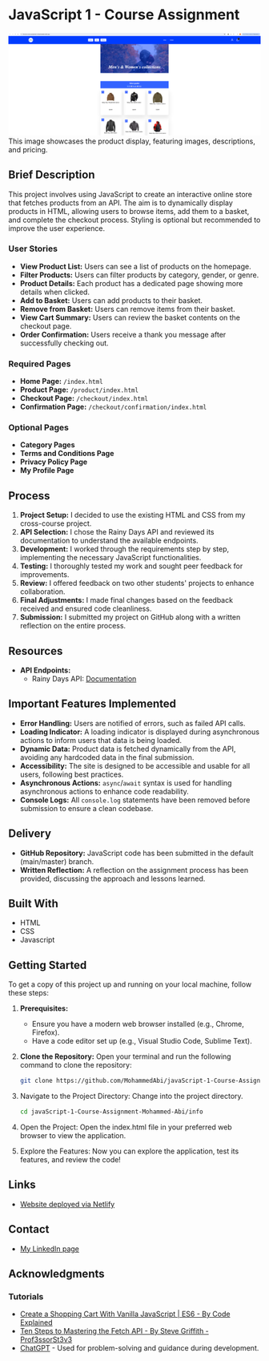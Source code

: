 # JavaScript 1 - Course Assignment

![image](./info/assets/images/website.png)
This image showcases the product display, featuring images, descriptions, and pricing.

## Brief Description

This project involves using JavaScript to create an interactive online store that fetches products from an API. The aim is to dynamically display products in HTML, allowing users to browse items, add them to a basket, and complete the checkout process. Styling is optional but recommended to improve the user experience.

### User Stories

- **View Product List:** Users can see a list of products on the homepage.
- **Filter Products:** Users can filter products by category, gender, or genre.
- **Product Details:** Each product has a dedicated page showing more details when clicked.
- **Add to Basket:** Users can add products to their basket.
- **Remove from Basket:** Users can remove items from their basket.
- **View Cart Summary:** Users can review the basket contents on the checkout page.
- **Order Confirmation:** Users receive a thank you message after successfully checking out.

### Required Pages

- **Home Page:** `/index.html`
- **Product Page:** `/product/index.html`
- **Checkout Page:** `/checkout/index.html`
- **Confirmation Page:** `/checkout/confirmation/index.html`

### Optional Pages

- **Category Pages**
- **Terms and Conditions Page**
- **Privacy Policy Page**
- **My Profile Page**

## Process

1. **Project Setup:** I decided to use the existing HTML and CSS from my cross-course project.
2. **API Selection:** I chose the Rainy Days API and reviewed its documentation to understand the available endpoints.
3. **Development:** I worked through the requirements step by step, implementing the necessary JavaScript functionalities.
4. **Testing:** I thoroughly tested my work and sought peer feedback for improvements.
5. **Review:** I offered feedback on two other students' projects to enhance collaboration.
6. **Final Adjustments:** I made final changes based on the feedback received and ensured code cleanliness.
7. **Submission:** I submitted my project on GitHub along with a written reflection on the entire process.

## Resources

- **API Endpoints:**
  - Rainy Days API: [Documentation](https://docs.noroff.dev/docs/v1/e-commerce/rainy-days)

## Important Features Implemented

- **Error Handling:** Users are notified of errors, such as failed API calls.
- **Loading Indicator:** A loading indicator is displayed during asynchronous actions to inform users that data is being loaded.
- **Dynamic Data:** Product data is fetched dynamically from the API, avoiding any hardcoded data in the final submission.
- **Accessibility:** The site is designed to be accessible and usable for all users, following best practices.
- **Asynchronous Actions:** `async`/`await` syntax is used for handling asynchronous actions to enhance code readability.
- **Console Logs:** All `console.log` statements have been removed before submission to ensure a clean codebase.

## Delivery

- **GitHub Repository:** JavaScript code has been submitted in the default (main/master) branch.
- **Written Reflection:** A reflection on the assignment process has been provided, discussing the approach and lessons learned.

## Built With

- HTML
- CSS
- Javascript

## Getting Started

To get a copy of this project up and running on your local machine, follow these steps:

1. **Prerequisites:**

   - Ensure you have a modern web browser installed (e.g., Chrome, Firefox).
   - Have a code editor set up (e.g., Visual Studio Code, Sublime Text).

2. **Clone the Repository:**
   Open your terminal and run the following command to clone the repository:

   ```bash
   git clone https://github.com/MohammedAbi/javaScript-1-Course-Assignment-Mohammed-Abi.git

   ```

3. Navigate to the Project Directory: Change into the project directory.

   ```bash
   cd javaScript-1-Course-Assignment-Mohammed-Abi/info

   ```

4. Open the Project: Open the index.html file in your preferred web browser to view the application.

5. Explore the Features: Now you can explore the application, test its features, and review the code!

## Links

- [Website deployed via Netlify](https://js-1-course-assignment-mohammedabi.netlify.app)

## Contact

- [My LinkedIn page](https://www.linkedin.com/in/mohammedabdulabi/)

## Acknowledgments

### Tutorials

- [Create a Shopping Cart With Vanilla JavaScript | ES6 - By Code Explained](https://www.youtube.com/watch?v=UcrypywtAm0&list=PLf9jWAVTVXo_pkSMDn3GFQBqNpS2mSPVg&index=48)
- [Ten Steps to Mastering the Fetch API - By Steve Griffith - Prof3ssorSt3v3](https://www.youtube.com/watch?v=2sQ9xiEAXNo&list=PLf9jWAVTVXo_pkSMDn3GFQBqNpS2mSPVg&index=47)
- [ChatGPT](https://chat.openai.com) - Used for problem-solving and guidance during development.
